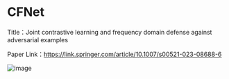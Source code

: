 # CFNet
Title：Joint contrastive learning and frequency domain defense against adversarial examples

Paper Link：https://link.springer.com/article/10.1007/s00521-023-08688-6

![image](https://github.com/blogofyj/CFNet/assets/125433049/34463530-0dde-4bcb-9b20-431ae2155cda)
